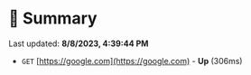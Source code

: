 # 📖 Summary
Last updated: **8/8/2023, 4:39:44 PM**

- `GET` [https://google.com](https://google.com) - **Up** (306ms)
